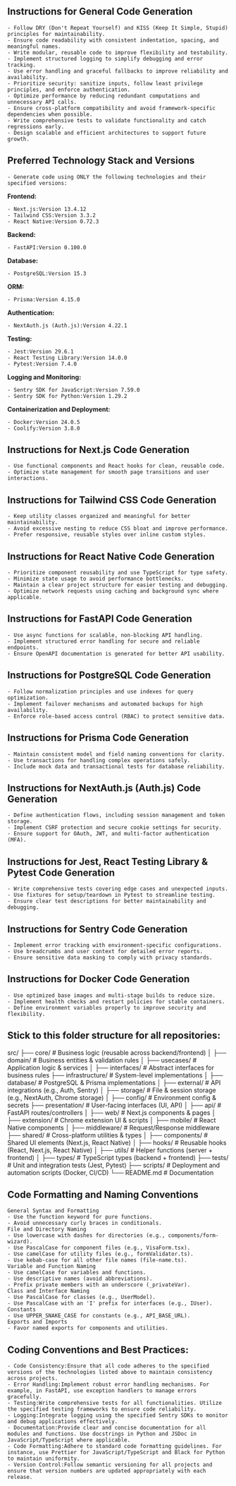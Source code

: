 ## Instructions for General Code Generation

    - Follow DRY (Don't Repeat Yourself) and KISS (Keep It Simple, Stupid) principles for maintainability.
    - Ensure code readability with consistent indentation, spacing, and meaningful names.
    - Write modular, reusable code to improve flexibility and testability.
    - Implement structured logging to simplify debugging and error tracking.
    - Use error handling and graceful fallbacks to improve reliability and availability.
    - Prioritize security: sanitize inputs, follow least privilege principles, and enforce authentication.
    - Optimize performance by reducing redundant computations and unnecessary API calls.
    - Ensure cross-platform compatibility and avoid framework-specific dependencies when possible.
    - Write comprehensive tests to validate functionality and catch regressions early.
    - Design scalable and efficient architectures to support future growth.

## Preferred Technology Stack and Versions

    - Generate code using ONLY the following technologies and their specified versions:

**Frontend:**

    - Next.js:Version 13.4.12
    - Tailwind CSS:Version 3.3.2
    - React Native:Version 0.72.3

**Backend:**

    - FastAPI:Version 0.100.0

**Database:**

    - PostgreSQL:Version 15.3

**ORM:**

    - Prisma:Version 4.15.0

**Authentication:**

    - NextAuth.js (Auth.js):Version 4.22.1

**Testing:**

    - Jest:Version 29.6.1
    - React Testing Library:Version 14.0.0
    - Pytest:Version 7.4.0

**Logging and Monitoring:**

    - Sentry SDK for JavaScript:Version 7.59.0
    - Sentry SDK for Python:Version 1.29.2

**Containerization and Deployment:**

    - Docker:Version 24.0.5
    - Coolify:Version 3.8.0

## Instructions for Next.js Code Generation

    - Use functional components and React hooks for clean, reusable code.
    - Optimize state management for smooth page transitions and user interactions.

## Instructions for Tailwind CSS Code Generation

    - Keep utility classes organized and meaningful for better maintainability.
    - Avoid excessive nesting to reduce CSS bloat and improve performance.
    - Prefer responsive, reusable styles over inline custom styles.

## Instructions for React Native Code Generation

    - Prioritize component reusability and use TypeScript for type safety.
    - Minimize state usage to avoid performance bottlenecks.
    - Maintain a clear project structure for easier testing and debugging.
    - Optimize network requests using caching and background sync where applicable.

## Instructions for FastAPI Code Generation

    - Use async functions for scalable, non-blocking API handling.
    - Implement structured error handling for secure and reliable endpoints.
    - Ensure OpenAPI documentation is generated for better API usability.

## Instructions for PostgreSQL Code Generation

    - Follow normalization principles and use indexes for query optimization.
    - Implement failover mechanisms and automated backups for high availability.
    - Enforce role-based access control (RBAC) to protect sensitive data.

## Instructions for Prisma Code Generation

    - Maintain consistent model and field naming conventions for clarity.
    - Use transactions for handling complex operations safely.
    - Include mock data and transactional tests for database reliability.

## Instructions for NextAuth.js (Auth.js) Code Generation

    - Define authentication flows, including session management and token storage.
    - Implement CSRF protection and secure cookie settings for security.
    - Ensure support for OAuth, JWT, and multi-factor authentication (MFA).

## Instructions for Jest, React Testing Library & Pytest Code Generation

    - Write comprehensive tests covering edge cases and unexpected inputs.
    - Use fixtures for setup/teardown in Pytest to streamline testing.
    - Ensure clear test descriptions for better maintainability and debugging.

## Instructions for Sentry Code Generation

    - Implement error tracking with environment-specific configurations.
    - Use breadcrumbs and user context for detailed error reports.
    - Ensure sensitive data masking to comply with privacy standards.

## Instructions for Docker Code Generation

    - Use optimized base images and multi-stage builds to reduce size.
    - Implement health checks and restart policies for stable containers.
    - Define environment variables properly to improve security and flexibility.

## Stick to this folder structure for all repositories:

src/
├── core/ # Business logic (reusable across backend/frontend)
│ ├── domain/ # Business entities & validation rules
│ ├── usecases/ # Application logic & services
│ ├── interfaces/ # Abstract interfaces for business rules
├── infrastructure/ # System-level implementations
│ ├── database/ # PostgreSQL & Prisma implementations
│ ├── external/ # API integrations (e.g., Auth, Sentry)
│ ├── storage/ # File & session storage (e.g., NextAuth, Chrome storage)
│ ├── config/ # Environment config & secrets
├── presentation/ # User-facing interfaces (UI, API)
│ ├── api/ # FastAPI routes/controllers
│ ├── web/ # Next.js components & pages
│ ├── extension/ # Chrome extension UI & scripts
│ ├── mobile/ # React Native components
│ ├── middleware/ # Request/Response middleware
├── shared/ # Cross-platform utilities & types
│ ├── components/ # Shared UI elements (Next.js, React Native)
│ ├── hooks/ # Reusable hooks (React, Next.js, React Native)
│ ├── utils/ # Helper functions (server + frontend)
│ ├── types/ # TypeScript types (backend + frontend)
├── tests/ # Unit and integration tests (Jest, Pytest)
├── scripts/ # Deployment and automation scripts (Docker, CI/CD)
└── README.md # Documentation

## Code Formatting and Naming Conventions

    General Syntax and Formatting
    - Use the function keyword for pure functions.
    - Avoid unnecessary curly braces in conditionals.
    File and Directory Naming
    - Use lowercase with dashes for directories (e.g., components/form-wizard).
    - Use PascalCase for component files (e.g., VisaForm.tsx).
    - Use camelCase for utility files (e.g., formValidator.ts).
    - Use kebab-case for all other file names (file-name.ts).
    Variable and Function Naming
    - Use camelCase for variables and functions.
    - Use descriptive names (avoid abbreviations).
    - Prefix private members with an underscore (_privateVar).
    Class and Interface Naming
    - Use PascalCase for classes (e.g., UserModel).
    - Use PascalCase with an 'I' prefix for interfaces (e.g., IUser).
    Constants
    - Use UPPER_SNAKE_CASE for constants (e.g., API_BASE_URL).
    Exports and Imports
    - Favor named exports for components and utilities.

## Coding Conventions and Best Practices:

    - Code Consistency:Ensure that all code adheres to the specified versions of the technologies listed above to maintain consistency across projects.
    - Error Handling:Implement robust error handling mechanisms. For example, in FastAPI, use exception handlers to manage errors gracefully.
    - Testing:Write comprehensive tests for all functionalities. Utilize the specified testing frameworks to ensure code reliability.
    - Logging:Integrate logging using the specified Sentry SDKs to monitor and debug applications effectively.
    - Documentation:Provide clear and concise documentation for all modules and functions. Use docstrings in Python and JSDoc in JavaScript/TypeScript where applicable.
    - Code Formatting:Adhere to standard code formatting guidelines. For instance, use Prettier for JavaScript/TypeScript and Black for Python to maintain uniformity.
    - Version Control:Follow semantic versioning for all projects and ensure that version numbers are updated appropriately with each release.
